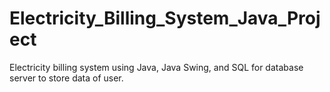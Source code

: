 # Electricity_Billing_System_Java_Project
Electricity billing system using Java, Java Swing, and SQL for database server to store data of user.
